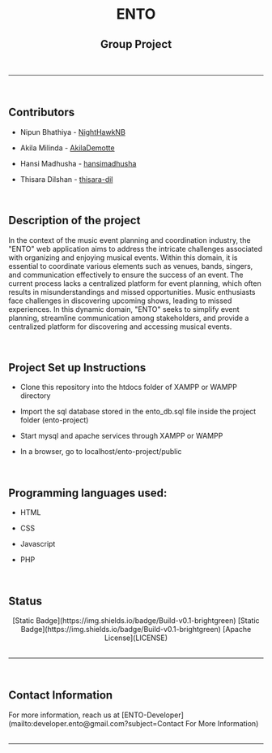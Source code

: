 <div align="center"><h1>ENTO</h1></div>



<div align="center"><h2>Group Project</h2></div>

<br/>

---

<br/>

<h2>Contributors</h2>


* Nipun Bhathiya - [NightHawkNB](https://github.com/NightHawkNB)

* Akila Milinda - [AkilaDemotte](https://github.com/AkilaDemotte)

* Hansi Madhusha - [hansimadhusha](https://github.com/hansimadhusha)

* Thisara Dilshan - [thisara-dil](https://github.com/thisara-dil)

<br/>


<h2>Description of the project</h2>


<p>
In the context of the music event planning and coordination industry, the "ENTO" web
application aims to address the intricate challenges associated with organizing and enjoying
musical events. Within this domain, it is essential to coordinate various elements such as
venues, bands, singers, and communication effectively to ensure the success of an event. The
current process lacks a centralized platform for event planning, which often results in
misunderstandings and missed opportunities. Music enthusiasts face challenges in discovering
upcoming shows, leading to missed experiences. In this dynamic domain, "ENTO" seeks to
simplify event planning, streamline communication among stakeholders, and provide a
centralized platform for discovering and accessing musical events.
</p>


<br/>


<h2>Project Set up Instructions</h2>
<p>

* Clone this repository into the htdocs folder of XAMPP or WAMPP directory

* Import the sql database stored in the ento_db.sql file inside the project folder (ento-project)

* Start mysql and apache services through XAMPP or WAMPP

* In a browser, go to localhost/ento-project/public

</p>

<br/>

<h2>Programming languages used:</h2>

- HTML

- CSS

- Javascript

- PHP

<br/>


<h2>Status</h2>
<div align="center">
[Static Badge](https://img.shields.io/badge/Build-v0.1-brightgreen)
[Static Badge](https://img.shields.io/badge/Build-v0.1-brightgreen)
[Apache License](LICENSE)  
</div>

<br/>

---

<br/>

<h2>Contact Information</h2>
For more information, reach us at [ENTO-Developer](mailto:developer.ento@gmail.com?subject=Contact For More Information)

<br/>

<br/>

---
